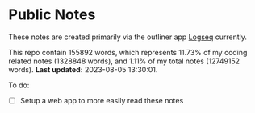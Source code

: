 # Public Notes

These notes are created primarily via the outliner app [Logseq](https://github.com/logseq/logseq) currently.

This repo contain 155892 words, which represents 11.73% of my coding related notes (1328848 words), and 1.11% of my total notes (12749152 words). **Last updated:** 2023-08-05 13:30:01. 

To do:

- [ ] Setup a web app to more easily read these notes
